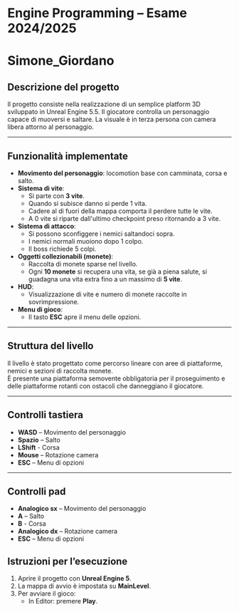 # Engine Programming – Esame 2024/2025
# Simone_Giordano


## Descrizione del progetto
Il progetto consiste nella realizzazione di un semplice platform 3D sviluppato in Unreal Engine 5.5. Il giocatore controlla un personaggio capace di muoversi e saltare. La visuale è in terza persona con camera libera attorno al personaggio.

---

## Funzionalità implementate
- **Movimento del personaggio**: locomotion base con camminata, corsa e salto.  
- **Sistema di vite**:  
  - Si parte con **3 vite**.  
  - Quando si subisce danno si perde 1 vita.
  - Cadere al di fuori della mappa comporta il perdere tutte le vite.  
  - A 0 vite si riparte dall'ultimo checkpoint preso ritornando a 3 vite.  
- **Sistema di attacco**:  
  - Si possono sconfiggere i nemici saltandoci sopra.  
  - I nemici normali muoiono dopo 1 colpo.  
  - Il boss richiede 5 colpi.    
- **Oggetti collezionabili (monete)**:  
  - Raccolta di monete sparse nel livello.  
  - Ogni **10 monete** si recupera una vita, se già a piena salute, si guadagna una vita extra fino a un massimo di **5 vite**.  
- **HUD**:  
  - Visualizzazione di vite e numero di monete raccolte in sovrimpressione.    
- **Menu di gioco**:    
  - Il tasto **ESC** apre il menu delle opzioni.  
  
---

## Struttura del livello
Il livello è stato progettato come percorso lineare con aree di piattaforme, nemici e sezioni di raccolta monete.  
È presente una piattaforma semovente obbligatoria per il proseguimento e delle piattaforme rotanti con ostacoli che danneggiano il giocatore.

---

## Controlli tastiera
- **WASD** – Movimento del personaggio  
- **Spazio** – Salto  
- **LShift** - Corsa
- **Mouse** – Rotazione camera  
- **ESC** – Menu di opzioni  

---

## Controlli pad
- **Analogico sx** – Movimento del personaggio  
- **A** – Salto  
- **B** - Corsa
- **Analogico dx** – Rotazione camera  
- **ESC** – Menu di opzioni  

## Istruzioni per l’esecuzione
1. Aprire il progetto con **Unreal Engine 5**.  
2. La mappa di avvio è impostata su **MainLevel**.  
3. Per avviare il gioco:  
   - In Editor: premere **Play**.  
 
